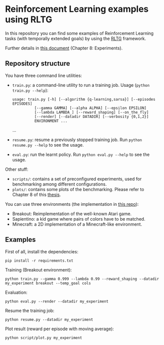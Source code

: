 # Reinforcement Learning examples using RLTG

In this repository you can find some examples of Reinforcement Learning tasks (with temporally extended goals) by using the [RLTG](https://github.com/MarcoFavorito/rltg) framework.

Further details in [this document](https://github.com/MarcoFavorito/master-thesis/blob/1.0.0/thesis.pdf) (Chapter 8: Experiments).

## Repository structure

You have three command line utilities:
- `train.py`: a command-line utility to run a training job. Usage (`python train.py --help`):

      usage: train.py [-h] [--algorithm {q-learning,sarsa}] [--episodes EPISODES]
                [--gamma GAMMA] [--alpha ALPHA] [--epsilon EPSILON]
                [--lambda LAMBDA_] [--reward_shaping] [--on_the_fly]
                [--render] [--datadir DATADIR] [--verbosity {0,1,2}]
                ENVIRONMENT ...

    ...

- `resume.py`: resume a previously stopped training job. Run `python resume.py --help` to see the usage.

- `eval.py`: run the learnt policy. Run `python eval.py --help` to see the usage.

Other stuff:
- `scripts/`: contains a set of preconfigured experiments, used for benchmarking among different configurations.
- `plots/`: contains some plots of the benchmarking. Please refer to Chapter 8 of this [thesis](https://github.com/MarcoFavorito/master-thesis/blob/1.0.0/thesis.pdf).



You can use three environments (the implementation in [this repo](https://github.com/MarcoFavorito/RLgames)):
- Breakout: Reimplementation of the well-known Atari game.
- Sapientino: a kid game where pairs of colors have to be matched.
- Minecraft: a 2D implementation of a Minecraft-like environment.



## Examples
First of all, install the dependencies:

    pip install -r requirements.txt

Training (Breakout environment):

```
python train.py --gamma 0.999 --lambda 0.99 --reward_shaping --datadir my_experiment breakout --temp_goal cols
```

Evaluation:

```
python eval.py --render --datadir my_experiment
```

Resume the training job:
```
python resume.py --datadir my_experiment
```


Plot result (reward per episode with moving average):

```
python script/plot.py my_experiment
```